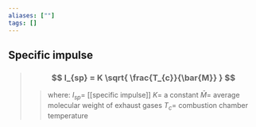 ```yaml
---
aliases: [""]
tags: []
---
```


## Specific impulse

> ### $$ I_{sp} = K \sqrt{ \frac{T_{c}}{\bar{M}} } $$ 
>> where:
>> $I_{sp}=$ [[specific impulse]]
>> $K=$ a constant 
>> $\bar{M}=$ average molecular weight of exhaust gases
>> $T_{c}=$ combustion chamber temperature


